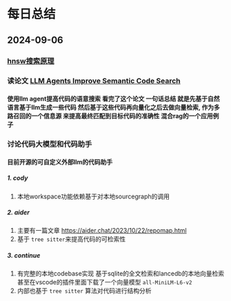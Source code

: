 # 每日总结

## 2024-09-06

### [hnsw搜索原理](../chapter2/hnsw.md)


### 读论文 [LLM Agents Improve Semantic Code Search](https://arxiv.org/html/2408.11058v1#S2)

#### 使用llm agent提高代码的语意搜索 看完了这个论文  一句话总结 就是先基于自然语言基于llm生成一些代码 然后基于这些代码再向量化之后去做向量检索, 作为多路召回的一个信息源  来提高最终匹配到目标代码的准确性 混合rag的一个应用例子

### 讨论代码大模型和代码助手
#### 目前开源的可自定义外部llm的代码助手
##### 1. cody  
1. 本地workspace功能依赖基于对本地sourcegraph的调用
##### 2. aider
1. 主要有一篇文章 https://aider.chat/2023/10/22/repomap.html
2. 基于 `tree sitter`来提高代码的可检索性
##### 3. continue
1. 有完整的本地codebase实现 基于sqlite的全文检索和lancedb的本地向量检索 甚至在vscode的插件里面下载了一个向量模型 `all-MiniLM-L6-v2`
2. 内部也基于 `tree sitter` 算法对代码进行结构分析